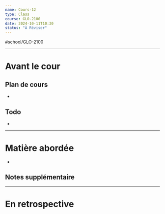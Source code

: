```yaml
---
name: Cours-12
type: Class
course: GLO-2100
date: 2024-10-11T10:30
status: "À Réviser"
---
```

#school/GLO-2100 
***
# Avant le cour
## Plan de cours
- 

## Todo
- 

---
# Matière abordée

- 

## Notes supplémentaire


---
# En retrospective